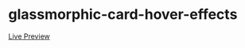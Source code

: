 # glassmorphic-card-hover-effects

[Live Preview](https://gappa12.github.io/glassmorphic-card-hover-effects/)
